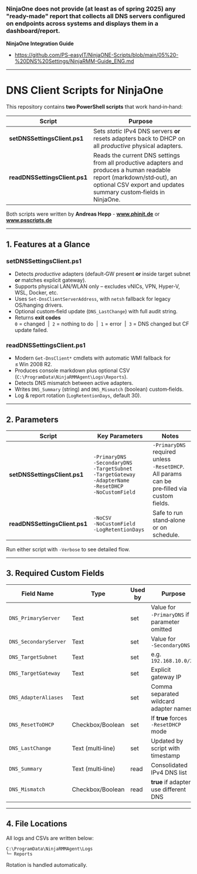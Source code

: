 ### NinjaOne does not provide (at least as of spring 2025) any "ready-made" report that collects all DNS servers configured on endpoints across systems and displays them in a dashboard/report.


**NinjaOne Integration Guide**
* https://github.com/PS-easyIT/NinjaONE-Scripts/blob/main/05%20-%20DNS%20Settings/NinjaRMM-Guide_ENG.md

---

# DNS Client Scripts for NinjaOne

This repository contains **two PowerShell scripts** that work hand‑in‑hand:

| Script | Purpose |
| ------ | ------- |
| **setDNSSettingsClient.ps1** | Sets _static_ IPv4 DNS servers **or** resets adapters back to DHCP on all *productive* physical adapters. |
| **readDNSSettingsClient.ps1** | Reads the current DNS settings from all productive adapters and produces a human readable report (markdown/std‑out), an optional CSV export and updates summary custom‑fields in NinjaOne. |

Both scripts were written by **Andreas Hepp** - **www.phinit.de** or **www.psscripts.de**

---

## 1. Features at a Glance

### setDNSSettingsClient.ps1

* Detects *productive* adapters (default‑GW present **or** inside target subnet **or** matches explicit gateway).
* Supports physical LAN/WLAN only – excludes vNICs, VPN, Hyper‑V, WSL, Docker, etc.
* Uses `Set‑DnsClientServerAddress`, with `netsh` fallback for legacy OS/hanging drivers.
* Optional custom‑field update (`DNS_LastChange`) with full audit string.
* Returns **exit codes**  
  `0` = changed  |  `2` = nothing to do  |  `1` = error  |  `3` = DNS changed but CF update failed.

### readDNSSettingsClient.ps1

* Modern `Get‑DnsClient*` cmdlets with automatic WMI fallback for ≤ Win 2008 R2.
* Produces console markdown plus optional CSV (`C:\ProgramData\NinjaRMMAgent\Logs\Reports`).
* Detects DNS mismatch between active adapters.
* Writes `DNS_Summary` (string) and `DNS_Mismatch` (boolean) custom‐fields.
* Log & report rotation (`LogRetentionDays`, default 30).

---

## 2. Parameters

| Script | Key Parameters | Notes |
| ------ | -------------- | ----- |
| **setDNSSettingsClient.ps1** | `‑PrimaryDNS` `‑SecondaryDNS` `‑TargetSubnet` `‑TargetGateway` `‑AdapterName` `‑ResetDHCP` `‑NoCustomField` | `‑PrimaryDNS` required unless `‑ResetDHCP`. All params can be pre‑filled via custom fields. |
| **readDNSSettingsClient.ps1** | `‑NoCSV` `‑NoCustomField` `‑LogRetentionDays` | Safe to run stand‑alone or on schedule. |

Run either script with `‑Verbose` to see detailed flow.

---

## 3. Required Custom Fields

| Field Name | Type | Used by | Purpose |
| ---------- | ---- | ------- | ------- |
| `DNS_PrimaryServer` | Text | set | Value for `‑PrimaryDNS` if parameter omitted |
| `DNS_SecondaryServer` | Text | set | Value for `‑SecondaryDNS` |
| `DNS_TargetSubnet` | Text | set | e.g. `192.168.10.0/24` |
| `DNS_TargetGateway` | Text | set | Explicit gateway IP |
| `DNS_AdapterAliases` | Text | set | Comma separated wildcard adapter names |
| `DNS_ResetToDHCP` | Checkbox/Boolean | set | If **true** forces `‑ResetDHCP` mode |
| `DNS_LastChange` | Text (multi‑line) | set | Updated by script with timestamp |
| `DNS_Summary` | Text (multi‑line) | read | Consolidated IPv4 DNS list |
| `DNS_Mismatch` | Checkbox/Boolean | read | **true** if adapters use different DNS |

---

## 4. File Locations

All logs and CSVs are written below:

```
C:\ProgramData\NinjaRMMAgent\Logs
└─ Reports
```

Rotation is handled automatically.


